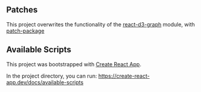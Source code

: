 ## Patches
This project overwrites the functionality of the [react-d3-graph](https://github.com/danielcaldas/react-d3-graph) module, with [patch-package](https://github.com/ds300/patch-package)

## Available Scripts
This project was bootstrapped with [Create React App](https://github.com/facebook/create-react-app).

In the project directory, you can run:
https://create-react-app.dev/docs/available-scripts
